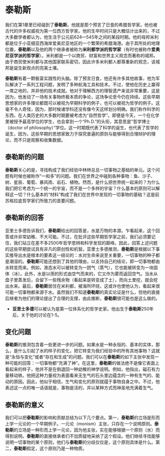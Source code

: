 # 泰勒斯

我们在第1章里已经碰到了**泰勒斯**。他就是那个预言了日食的希腊哲学家。他也被古代的许多权威视为第一位西方哲学家。他的生卒时间只是大概估计出来的，不过大多数学者都认为，他生活于公元前624—545年之间的某段时期。他的母邦米利都是位于小亚细亚西海岸爱奥尼亚地区的一个繁荣的希腊海港。由于其所处的地理位置，**泰勒斯**以及他的两个继承者被称为**米利都学派的哲学家**（有时也被称作**爱奥尼亚学派的哲学家**）。米利都是一个以商贸、财富和世界主义观念而著称的城邦。由于商贸使米利都与其他国家联系密切，因此许多米利都人都尊重新的观念，该城邦是诞生新观点的完美土壤。

**泰勒斯**有着一颗极富实践性的头脑。除了预言日食，他还有许多其他故事，他为军队解决了一系列工程问题，发明了多种航海工具和技术。不过，使他在历史上赢得一席之地的，并非他的技术成就。他对于理解西方的理智遗产来说非常重要，这是因为，他发动了一场有关事物终极本质的争论，这场争论至今仍在持续。这些早期思想家的许多理论都既可以被视为早期科学的例子，也可以被视为哲学的例子。这毫不令人奇怪，因为，那时候诸学科还没有像今天这样划分明确。我们称作科学的东西，在人类历史的大多数时期要被考虑为“自然哲学”。即便是今天，一个在化学里被授予最高学位的学生，也会拿到一个“Ph.D.”的头衔，其意思是"哲学博士（doctor of philosophy）”学位。这一时期既代表了科学的诞生，也代表了哲学的诞生，因为，这些早期的思想家致力于探究普遍的原则与能够得到合理辩护的理论，而不只是观察和收集数据。

## 泰勒斯的问题

**泰勒斯**关心的是，寻找构成了我们经验中林林总总一切事物之基础的单元。这个问题有时候也被称作“一和多”的问题。我们在世界之中碰到各种事物：鱼、沙子、树、星辰、葡萄、暴风雨、岩石、植物。然而，是什么把世界统一起来的？为什么我们把它考虑为一个统一的宇宙，而不是一个多样的宇宙？什么基本的原则可以解释这一切？什么基本的“材料”构成了我们在世界中发现的一切事物的基础？这是前苏格拉底哲学家们所致力的首要问题。

## 泰勒斯的回答

亚里士多德告诉我们，**泰勒斯**给出的回答是，水是万物的本源。乍看起来，这个回答或许非常幼稚、不大可能。不过，在批评这些早期哲学家之前，我们必须要记住，我们站立在差不多2500年哲学思辨和科学发现的巅峰。因此，回答上述问题的这些早期尝试具有非凡的原创性和机智。亚里士多德推测，**泰勒斯**是根据以下事实推导出水是根本的要素这一结论的：水对生命来说至关重要，一切事物的种子都是潮湿的。**泰勒斯**可能还想到了其他的理由，以支持自己的结论，即一切事物都由水转变而来。例如，液态水可以被转变为一团气（蒸气），它也能被转变为一块固体（冰）。此外，水是以雨的形式由空气而来的，它又作为雾而返回空气。当水从盘子里蒸发后，会留下一些残余物（看起来是转变成了土），而向土里挖，就会挖出水来。最后，**泰勒斯**居住在米利都，被海所环绕，这或许也使他认为，看起来很可能一切事物都来源于水。虽然我们不知道**泰勒斯**的真实论证是什么，但他的直接后继者为他们的理论提出了合理的支撑，由此推断，**泰勒斯**很可能也是这么做的。

* **亚里士多德**可以被认为是第一位体系化的哲学史家。他出生于**泰勒斯**250年后，关于他的讨论在1-5。

## 变化问题

**泰勒斯**的推测包含着一些更进一步的问题。如果水是一种永恒的、基本的实体，那么，是什么引起了水的样子的变化，把它转变为我们经验中的所有其他事物？这就是“永恒与变化”或者“存在和生成”的问题。我们可以在**泰勒斯**的如下主张中发现一种可能的回答：一切事物都“充满了神”。在这里，**泰勒斯**的做法绝不是像它表面上看起来的样子，他并不是在倒退回一种幼稚的神学说明。例如，他指出，磁石有力量移动铁。他把这种力量视为表面看来无生气的石头里边蕴含的一种有生气的、能动的原因。因此，他似乎相信，生气和变化的原则就蕴于事物自身之中。不过，他表述这一点的唯一话语就是，事物是活的，并以某种方式而神圣地充满着生气。

## 泰勒斯的意义

我们可以把**泰勒斯**的影响和贡献总结为以下几个要点。第一，**泰勒斯**的立场是形而上学一元论的一个早期例子。一元论（monism）主张，只存在一个说明原则。**泰勒斯**的立场是一种形而上学一元论，因为他主张，实在能够根据一个原则（水）而得到说明。**泰勒斯**的直接继承者们不加质疑地采纳了这个假设。他们继续寻找能够说明一切事物的某个原则，他们与**泰勒斯**的分歧仅仅是，这个原则具体是什么。第二，**泰勒斯**假定，这个原则乃是一种物质。